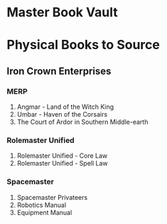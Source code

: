 # Master Book Vault

# Physical Books to Source

## Iron Crown Enterprises

### MERP

1.	Angmar - Land of the Witch King
2. 	Umbar - Haven of the Corsairs
3. 	The Court of Ardor in Southern Middle-earth

### Rolemaster Unified

1.	Rolemaster Unified - Core Law
2.	Rolemaster Unified - Spell Law

### Spacemaster

1.	Spacemaster Privateers
2.	Robotics Manual
3.	Equipment Manual


